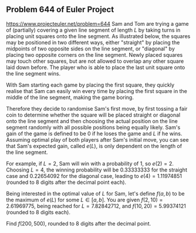 ## Problem 644 of Euler Project 
https://www.projecteuler.net/problem=644
Sam and Tom are trying a game of (partially) covering a given line segment of length $L$ by taking turns in placing unit squares onto the line segment. 
As illustrated below, the squares may be positioned in two different ways, either "straight" by placing the midpoints of two opposite sides on the line segment, or "diagonal" by placing two opposite corners on the line segment. Newly placed squares may touch other squares, but are not allowed to overlap any other square laid down before.
The player who is able to place the last unit square onto the line segment wins.




With Sam starting each game by placing the first square, they quickly realise that Sam can easily win every time by placing the first square in the middle of the line segment, making the game boring. 

Therefore they decide to randomise Sam's first move, by first tossing a fair coin to determine whether the square will be placed straight or diagonal onto the line segment and then choosing the actual position on the line segment randomly with all possible positions being equally likely. Sam's gain of the game is defined to be 0 if he loses the game and $L$ if he wins. Assuming optimal play of both players after Sam's initial move, you can see that Sam's expected gain, called $e(L)$, is only dependent on the length of the line segment.

For example, if $L=2$, Sam will win with a probability of 1, so $e(2)= 2$. 
Choosing $L=4$, the winning probability will be 0.33333333 for the straight case and 0.22654092 for the diagonal case, leading to $e(4)=1.11974851$ (rounded to 8 digits after the decimal point each). 

Being interested in the optimal value of $L$ for Sam, let's define $f(a,b)$ to be the maximum of $e(L)$ for some $L \in [a,b]$. 
You are given $f(2,10)=2.61969775$, being reached for $L= 7.82842712$, and $f(10,20)=
5.99374121$ (rounded to 8 digits each).

Find $f(200,500)$, rounded to 8 digits after the decimal point.